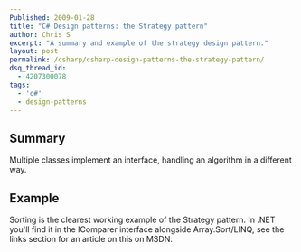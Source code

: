 ```yaml
---
Published: 2009-01-28
title: "C# Design patterns: the Strategy pattern"
author: Chris S
excerpt: "A summary and example of the strategy design pattern."
layout: post
permalink: /csharp/csharp-design-patterns-the-strategy-pattern/
dsq_thread_id:
  - 4207300078
tags:
  - 'c#'
  - design-patterns
---
```

## Summary

Multiple classes implement an interface, handling an algorithm in a different way. 

<!--more-->

## Example

Sorting is the clearest working example of the Strategy pattern. In .NET you'll find it in the IComparer interface alongside Array.Sort/LINQ, see the links section for an article on this on MSDN.

<script src="https://gist.github.com/yetanotherchris/4746350.js"></script>